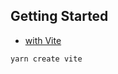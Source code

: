 ## Getting Started

* [with Vite](https://ko.vitejs.dev/guide/#scaffolding-your-first-vite-project)

```bash
yarn create vite
```
